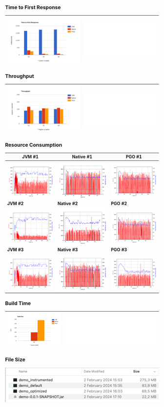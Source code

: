 ### Time to First Response

|![benchmark-ttfr-bar-graph](../images/benchmark-ttfr-bar-graph.svg)|![table-chart](../images/table-chart.svg)
|-|-

### Throughput

|![throughput-bar](../images/throughput-bar.svg)|![throughput-table](../images/throughput-table.svg)
|-|-

### Resource Consumption

| **JVM #1** | **Native #1** | **PGO #1** |
| ---- | ---- | ---- |
| ![plot-jvm-1706879753](../images/plot-jvm-1706879753.png) | ![plot-native-1706880575](../images/plot-native-1706880575.png) | ![plot-native-opt-1706880181](../images/plot-native-opt-1706880181.png) |
| **JVM #2** | **Native #2** | **PGO #2** |
| ![plot-jvm-1706879876](../images/plot-jvm-1706879876.png) | ![plot-native-1706880673](../images/plot-native-1706880673.png) | ![plot-native-opt-1706880300](../images/plot-native-opt-1706880300.png) |
| **JVM #3** | **Native #3** | **PGO #3** |
| ![plot-jvm-1706880005](../images/plot-jvm-1706880005.png) | ![plot-native-1706880777](../images/plot-native-1706880777.png) | ![plot-native-opt-1706880405](../images/plot-native-opt-1706880405.png) |

### Build Time

|![plot-build-times](../images/plot-build-times.png)|![table-build-times](../images/table-build-times.svg)
|-|-

### File Size

![file-size-comparison](../images/file-size-comparison.png)
